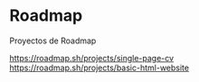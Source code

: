 # Roadmap
Proyectos de Roadmap

https://roadmap.sh/projects/single-page-cv
https://roadmap.sh/projects/basic-html-website

